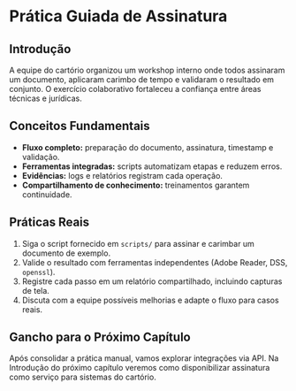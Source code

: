 # Prática Guiada de Assinatura

## Introdução

A equipe do cartório organizou um workshop interno onde todos assinaram um documento, aplicaram carimbo de tempo e validaram o resultado em conjunto. O exercício colaborativo fortaleceu a confiança entre áreas técnicas e jurídicas.

## Conceitos Fundamentais

- **Fluxo completo:** preparação do documento, assinatura, timestamp e validação.
- **Ferramentas integradas:** scripts automatizam etapas e reduzem erros.
- **Evidências:** logs e relatórios registram cada operação.
- **Compartilhamento de conhecimento:** treinamentos garantem continuidade.

## Práticas Reais

1. Siga o script fornecido em `scripts/` para assinar e carimbar um documento de exemplo.
2. Valide o resultado com ferramentas independentes (Adobe Reader, DSS, `openssl`).
3. Registre cada passo em um relatório compartilhado, incluindo capturas de tela.
4. Discuta com a equipe possíveis melhorias e adapte o fluxo para casos reais.

## Gancho para o Próximo Capítulo

Após consolidar a prática manual, vamos explorar integrações via API. Na Introdução do próximo capítulo veremos como disponibilizar assinatura como serviço para sistemas do cartório.
